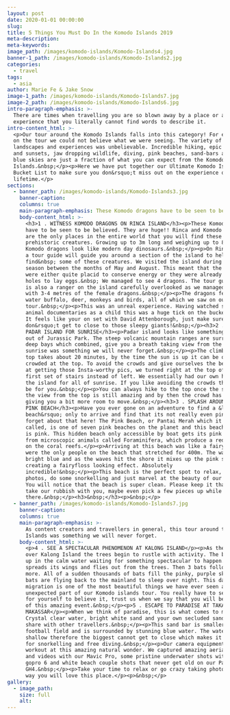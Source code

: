 ```yaml
---
layout: post
date: 2020-01-01 00:00:00
slug:
title: 5 Things You Must Do In the Komodo Islands 2019
meta-description:
meta-keywords:
image_path: /images/komodo-islands/Komodo-Islands4.jpg
banner-1_path: /images/komodo-islands/Komodo-Islands2.jpg
categories:
  - travel
tags:
  - asia
author: Marie Fe & Jake Snow
image-1_path: /images/komodo-islands/Komodo-Islands7.jpg
image-2_path: /images/komodo-islands/Komodo-Islands6.jpg
intro-paragraph-emphasis: >-
  There are times when travelling you are so blown away by a place or an
  experience that you literally cannot find words to describe it.
intro-content_html: >-
  <p>Our tour around the Komodo Islands falls into this category! For every stop
  on the tour we could not believe what we were seeing. The variety of
  landscapes and experiences was unbelievable. Incredible hiking, epic sunrises
  and sunsets, jaw dropping wildlife, diving, pink beaches, sand-bars and clear
  blue skies are just a fraction of what you can expect from the Komodo
  Islands.&nbsp;</p><p>Here we have put together our Ultimate Komodo Islands
  Bucket List to make sure you don&rsquo;t miss out on the experience of a
  lifetime.</p>
sections:
  - banner_path: /images/komodo-islands/Komodo-Islands3.jpg
    banner-caption:
    columns: true
    main-paragraph-emphasis: These Komodo dragons have to be seen to be believed.
    body-content_html: >-
      <h3>1 . WITNESS KOMODO DRAGONS ON RINCA ISLAND</h3><p>These Komodo dragons
      have to be seen to be believed. They are huge!! Rinca and Komodo Island
      are the only places in the entire world that you will find these
      prehistoric creatures. Growing up to 3m long and weighing up to 80kg these
      Komodo dragons look like modern day dinosaurs.&nbsp;</p><p>On Rinca Island
      a tour guide will guide you around a section of the island to help you
      find&nbsp; some of these creatures. We visited the island during mating
      season between the months of May and August. This meant that the dragons
      were either quite placid to conserve energy or they were already in their
      holes to lay eggs.&nbsp; We managed to see 4 dragons. The tour guide who
      is also a ranger on the island carefully overlooked as we managed to get
      with 3-4 metres of the female dragons.&nbsp;</p><p>The dragons feed on
      water buffalo, deer, monkeys and birds, all of which we saw on our island
      tour.&nbsp;</p><p>This was an unreal experience. Having watched so many
      animal documentaries as a child this was a huge tick on the bucket list.
      It feels like your on set with David Attenborough, just make sure you
      don&rsquo;t get to close to those sleepy giants!&nbsp;</p><h3>2 . HIKE UP
      PADAR ISLAND FOR SUNRISE</h3><p>Padar island looks like something straight
      out of Jurassic Park. The steep volcanic mountain ranges are surrounded by
      deep bays which combined, give you a breath taking view from the top. This
      sunrise was something we will never forget.&nbsp;</p><p>The climb to the
      top takes about 20 minutes, by the time the sun is up it can be quite
      crowded at the top. To avoid the crowds and give ourselves the best chance
      at getting those Insta-worthy pics, we turned right at the top of the
      first set of stairs instead of left. We essentially had our own half of
      the island for all of sunrise. If you like avoiding the crowds this could
      be for you.&nbsp;</p><p>You can always hike to the top once the sun is up,
      the view from the top is still amazing and by then the crowd has dispersed
      giving you a bit more room to move.&nbsp;</p><h3>3 . SPLASH AROUND AT THE
      PINK BEACH</h3><p>Have you ever gone on an adventure to find a &lsquo;pink
      beach&rsquo; only to arrive and find that its not really even pink? Well
      forget about that here! The Pink Beach, or Pantai Merah which it is also
      called, is one of seven pink beaches on the planet and this beach really
      is pink. This hidden beach only accessible by boat gets its pink color
      from microscopic animals called Foraminifera, which produce a red pigment
      on the coral reefs.</p><p>Arriving at this beach was like a fairytale. We
      were the only people on the beach that stretched for 400m. The water is
      bright blue and as the waves hit the shore it mixes up the pink sand
      creating a fairyfloss looking effect. Absolutely
      incredible!&nbsp;</p><p>This beach is the perfect spot to relax, take some
      photos, do some snorkelling and just marvel at the beauty of our planet.
      You will notice that the beach is super clean. Please keep it that way and
      take our rubbish with you, maybe even pick a few pieces up while your
      there.&nbsp;</p><h3>&nbsp;</h3><p>&nbsp;</p>
  - banner_path: /images/komodo-islands/Komodo-Islands7.jpg
    banner-caption:
    columns: true
    main-paragraph-emphasis: >-
      As content creators and travellers in general, this tour around the Komodo
      Islands was something we will never forget.
    body-content_html: >-
      <p>4 . SEE A SPECTACULAR PHENOMENON AT KALONG ISLAND</p><p>As the sun sets
      over Kalong Island the trees begin to rustle with activity. The boats line
      up in the calm water waiting for something spectacular to happen. One bat
      spreads its wings and flies out from the trees. Then 3 bats follow, then 5
      more. All of a sudden thousands of bats fill the pinky, purple sky. The
      bats are flying back to the mainland to sleep over night. This daily
      migration is one of the most beautiful things we have ever seen and an
      unexpected part of our Komodo islands tour. You really have to see this
      for yourself to believe it, trust us when we say that you will be in awe
      of this amazing event.&nbsp;</p><p>5 . ESCAPE TO PARADISE AT TAKA
      MAKASSAR</p><p>When we think of paradise, this is what comes to mind.
      Crystal clear water, bright white sand and your own secluded sand bar to
      share with other travellers.&nbsp;</p><p>This sand bar is smaller than a
      football field and is surrounded by stunning blue water. The water is
      shallow therefore the biggest cannot get to close which makes it perfect
      for snorkelling and free diving.&nbsp;</p><p>Our camera equipment got a
      workout at this amazing natural wonder. We captured amazing aerial photos
      and videos with our Mavic Pro, some pristine underwater shots with our
      gopro 6 and white beach couple shots that never get old on our Panasonic
      GH4.&nbsp;</p><p>Take your time to relax or go crazy taking photos, either
      way you will love this place.</p><p>&nbsp;</p>
gallery:
  - image_path:
    size: full
    alt:
---
```

